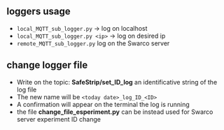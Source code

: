 ## loggers usage ##

* `local_MQTT_sub_logger.py` -> log on localhost
* `local_MQTT_sub_logger.py <ip>` -> log on desired ip
* `remote_MQTT_sub_logger.py` log on the Swarco server

## change logger file ##

* Write on the topic: **SafeStrip/set_ID_log** an identificative string of the log file
* The new name will be `<today date>_log_ID_<ID>`
* A confirmation will appear on the terminal the log is running
* the file **change_file_esperiment.py** can be instead used for Swarco server experiment ID change